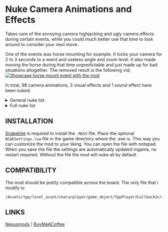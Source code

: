 # Nuke Camera Animations and Effects
Takes care of the annoying camera highjacking and ugly camera effects during certain events, while you could much better use that time to look around to consider your next move.

One of the events was horse mounting for example. It locks your camera for 2 to 3 seconds to a weird and useless angle and zoom level. It also made moving the horse during that time unpredictable and just made up for bad situations altogether. The removed result is the following vid;
[![Showcase horse mount event with the mod](https://img.youtube.com/vi/jz8UZtkQTgk/0.jpg)](https://www.youtube.com/watch?v=jz8UZtkQTgk)

In total, 98 camera animations, 3 visual effects and 1 sound effect have been nuked.

<details> 
  <summary> General nuke list </summary>
  
- `Camera effects` blur, noise during the animations below.
- `Camera sound effect` during animations below.
- `CQC Camera animations` combos, disarm, counterattacks, throws, etc.
- `Curing wounds camera animations`
- `Horse camera animations` mounting (seriously wtf), placing on back etc.
- `Walker camera animations` mounting, picking up, cqc etc.
- `Vehicle camera animations` enter/exit, placing people, enter as passenger etc.
- `Entering/exiting objects camera animations` Toilets, trashbox, lockers, showers, placing people in them etc.
- `Cliffclimbing camera animation` the initial step had a camera animation.
- `Animal attacks camera animations`
</details>


<details> 
  <summary> Full nuke list </summary>

- `cameraEffects` removes effects like blur and noise during the animations below
- `cameraSoundEffect` CQC combo finish and Disarm dramatic sound effects.
- `cameraSlowMotion` removes the slow motion camera during the animations below
- `CqcStandThrowFront`
- `CqcStandThrowRight`
- `CqcStandThrowBack`
- `CqcStandThrowLeft`
- `CqcBehindThrowStandFrontLeft`
- `CqcBehindThrowStandFrontRight`
- `CqcBehindThrowStandBackLeft`
- `CqcBehindThrowStandBackRight`
- `CqcBehindThrowSquatFrontLeft`
- `CqcBehindThrowSquatFrontRight`
- `CqcBehindThrowSquatBackLeft`
- `CqcBehindThrowSquatBackRight`
- `CqcBehindCovetThrowSquatLeft`
- `CqcBehindCovetThrowSquatRight`
- `CqcSeizeThrowFront`
- `CqcSeizeThrowBack`
- `CqcLadderFront`
- `CqcLadderBack`
- `CqcSnatchAssaultLeft`
- `CqcSnatchAssaultRight`
- `CqcComboFinishBack`
- `CounterToKnife`
- `CounterToGunStrike`
- `CounterToLiquidAttack1`
- `CounterToLiquidAttack2`
- `CounterToLiquidJumpAttack`
- `CounterToLiquidStrike`
- `CounterToParasiteFogMacheteA`
- `CounterToParasiteFogMacheteB`
- `CounterToParasiteCommonMachete`
- `CounterToParasiteHardMacheteA`
- `CounterToParasiteHardMacheteB`
- `CounterToParasiteCmoufMacheteA`
- `CounterToParasiteCmoufMacheteB`
- `CureGunShotWoundBodyLeft`
- `CureGunShotWoundBodyRight`
- `CureGunShotWoundBodyCrawl`
- `CureGunShotWoundBodySupine`
- `CureArmDislocationStand`
- `CureArmDislocationSquat`
- `CureFootDislocation`
- `RideOnHorseFrontRight`
- `RideOnHorseSideRight`
- `RideOnHorseBackRight`
- `RideOnHorseFrontLeft`
- `RideOnHorseSideLeft`
- `RideOnHorseBackLeft`
- `RideOnHorseRun`
- `PlaceBearersHorseLeft`
- `PlaceBearersHorseRight`
- `LowerBearersHorseLeft`
- `LowerBearersHorseRight`
- `RideOnWalkerGear`
- `CarryAtWalkerGear`
- `WalkerGearCQCStand`
- `WalkerGearCQCSquat`
- `RideOnVehicle`
- `RideOnVehicleFromAssistantDriversSeat`
- `PlaceBearersVehicleToAssistantDriversSeat`
- `LowerBearersVehicleFromAssistantDriversSeat`
- `PlaceBearersVehicleFromLeftSideToRearSeatLeft`
- `LowerBearersVehicleFromLeftSideToRearSeatLeft`
- `PlaceBearersVehicleFromRightSideToRearSeatRight`
- `LowerBearersVehicleFromRightSideToRearSeatRight`
- `PlaceBearersVehicleFromBackToRearSeatRight`
- `LowerBearersVehicleFromBackToRearSeatRight`
- `PlaceBearersVehicleFromBackToRearSeatLeft`
- `LowerBearersVehicleFromBackToRearSeatLeft`
- `RideOnTruck`
- `RideOnTruckFromAssistantDriversSeat`
- `PlaceBearersTruckFromLeftSideToRearSeatLeft`
- `LowerBearersTruckFromBackToRearSeatRight`
- `RideOnArmoredVehicleWest`
- `RideOnArmoredVehicleEast`
- `RideOnHelicopter`
- `GiveCharaterRideHelicopter`
- `GiveCharaterRideHelicopterAndRideOn`
- `MissionStartOnHeli`
- `MissionStartOnHeli2`
- `MissionStartOnHeli3`
- `GoInsideCBox`
- `GoInsideTrashBox`
- `GetOutTrashBox`
- `CqcDragToTrashBox`
- `GoInsideTrashBoxCarryBoth`
- `GoInsideTrashBoxCarry`
- `GetOutTrashBoxCarry`
- `GoInsideToilet`
- `GoInsideToiletCarryBoth`
- `CloseToiletDoor`
- `TakeOutFromToilet`
- `GoInsideShower`
- `StartCliffClimb`
- `WolfAttackStandFront`
- `WolfAttackStandBack`
- `WolfAttackCrawlFront`
- `WolfAttackCrawlBack`
- `PazPhantomPainPassPhotos`
- `PazPhantomPainPickUpBook`

</details>

## INSTALLATION
[Snakebite](https://www.nexusmods.com/metalgearsolidvtpp/mods/106) is required to install the `.MGSV` file. Place the optional `NCAESettings.lua` file in the game directory where the .exe is. This way you can customize the mod to your liking. You can open the file with notepad. When you save the file the settings are automatically updated ingame, no restart required. Without the file the mod will nuke all by default.

## COMPATIBILITY
The mod should be pretty compatible across the board. The only file that i modify is:
```	
/Assets/tpp/level_asset/chara/player/game_object/TppPlayer2CallbackScript.lua
```
## LINKS
[Nexusmods](https://www.nexusmods.com/metalgearsolidvtpp/mods/1575/) | [BuyMeACoffee](https://www.buymeacoffee.com/grapjas93)

